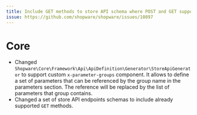 ```yaml
---
title: Include GET methods to store API schema where POST and GET supported
issue: https://github.com/shopware/shopware/issues/10897
---
```

# Core
* Changed `Shopware\Core\Framework\Api\ApiDefinition\Generator\StoreApiGenerator` to support custom `x-parameter-groups` component. It allows to define a set of parameters that can be referenced by the group name in the parameters section. The reference will be replaced by the list of parameters that group contains.
* Changed a set of store API endpoints schemas to include already supported `GET` methods.
